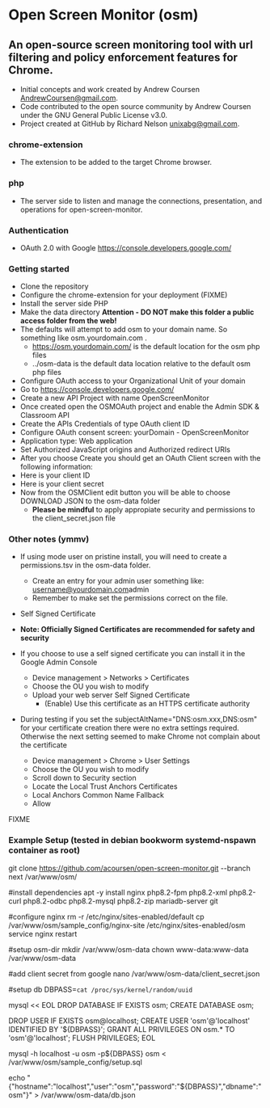 # Open Screen Monitor (osm)
## An open-source screen monitoring tool with url filtering and policy enforcement features for Chrome.
- Initial concepts and work created by Andrew Coursen AndrewCoursen@gmail.com.
- Code contributed to the open source community by Andrew Coursen under the GNU General Public License v3.0.
- Project created at GitHub by Richard Nelson unixabg@gmail.com.

### chrome-extension
- The extension to be added to the target Chrome browser.

### php
- The server side to listen and manage the connections, presentation, and operations for open-screen-monitor.

### Authentication
- OAuth 2.0 with Google https://console.developers.google.com/

### Getting started
- Clone the repository
- Configure the chrome-extension for your deployment (FIXME)
- Install the server side PHP
- Make the data directory **Attention - DO NOT make this folder a public access folder from the web!**
 - The defaults will attempt to add osm to your domain name. So something like osm.yourdomain.com .
   - https://osm.yourdomain.com/ is the default location for the osm php files
   - ../osm-data is the default data location relative to the default osm php files
- Configure OAuth access to your Organizational Unit of your domain
 - Go to  https://console.developers.google.com/
 - Create a new API Project with name OpenScreenMonitor
 - Once created open the OSMOAuth project and enable the Admin SDK & Classroom API
 - Create the APIs Credentials of type OAuth client ID
  - Configure OAuth consent screen: yourDomain - OpenScreenMonitor
  - Application type: Web application
  - Set Authorized JavaScript origins and Authorized redirect URIs
  - After you choose Create you should get an OAuth Client screen with the following information:
   - Here is your client ID
   - Here is your client secret
  - Now from the OSMClient edit button you will be able to choose DOWNLOAD JSON to the osm-data folder
    - **Please be mindful** to apply appropiate security and permissions to the client_secret.json file

### Other notes (ymmv)
- If using mode user on pristine install, you will need to create a permissions.tsv in the osm-data folder.
  - Create an entry for your admin user something like: username@yourdomain.com<TAB>admin
  - Remember to make set the permissions correct on the file.
- Self Signed Certificate
 - **Note: Officially Signed Certificates are recommended for safety and security**
 - If you choose to use a self signed certificate you can install it in the Google Admin Console
   - Device management > Networks > Certificates
   - Choose the OU you wish to modify
   - Upload your web server Self Signed Certificate
     - (Enable) Use this certificate as an HTTPS certificate authority

 - During testing if you set the subjectAltName="DNS:osm.xxx,DNS:osm" for your
 certificate creation there were no extra settings required. Otherwise the next
 setting seemed to make Chrome not complain about the certificate
   - Device management > Chrome > User Settings
    - Choose the OU you wish to modify
    - Scroll down to Security section
    - Locate the Local Trust Anchors Certificates
    - Local Anchors Common Name Fallback
     - Allow

FIXME

### Example Setup (tested in debian bookworm systemd-nspawn container as root)
git clone https://github.com/acoursen/open-screen-monitor.git --branch next /var/www/osm/

#install dependencies
apt -y install nginx php8.2-fpm php8.2-xml php8.2-curl php8.2-odbc php8.2-mysql php8.2-zip mariadb-server git

#configure nginx
rm -r /etc/nginx/sites-enabled/default 
cp /var/www/osm/sample_config/nginx-site /etc/nginx/sites-enabled/osm
service nginx restart

#setup osm-dir
mkdir /var/www/osm-data
chown www-data:www-data /var/www/osm-data

#add client secret from google
nano /var/www/osm-data/client_secret.json

#setup db
DBPASS=`cat /proc/sys/kernel/random/uuid`

mysql << EOL
DROP DATABASE IF EXISTS osm;
CREATE DATABASE osm;

DROP USER IF EXISTS osm@localhost;
CREATE USER 'osm'@'localhost' IDENTIFIED BY '${DBPASS}';
GRANT ALL PRIVILEGES ON osm.* TO 'osm'@'localhost';
FLUSH PRIVILEGES;
EOL

mysql -h localhost -u osm -p${DBPASS} osm < /var/www/osm/sample_config/setup.sql

echo "{\"hostname\":\"localhost\",\"user\":\"osm\",\"password\":\"${DBPASS}\",\"dbname\":\"osm\"}" > /var/www/osm-data/db.json
